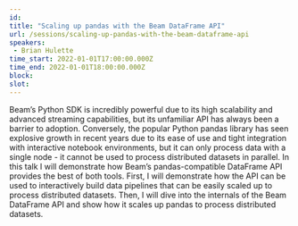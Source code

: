 ```yaml
---
id: 
title: "Scaling up pandas with the Beam DataFrame API"
url: /sessions/scaling-up-pandas-with-the-beam-dataframe-api
speakers:
 - Brian Hulette
time_start: 2022-01-01T17:00:00.000Z
time_end: 2022-01-01T18:00:00.000Z
block: 
slot: 
---
```


Beam’s Python SDK is incredibly powerful due to its high scalability and advanced streaming capabilities, but its unfamiliar API has always been a barrier to adoption. Conversely, the popular Python pandas library has seen explosive growth in recent years due to its ease of use and tight integration with interactive notebook environments, but it can only process data with a single node - it cannot be used to process distributed datasets in parallel. In this talk I will demonstrate how Beam’s pandas-compatible DataFrame API provides the best of both tools. First, I will demonstrate how the API can be used to interactively build data pipelines that can be easily scaled up to process distributed datasets. Then, I will dive into the internals of the Beam DataFrame API and show how it scales up pandas to process distributed datasets.
